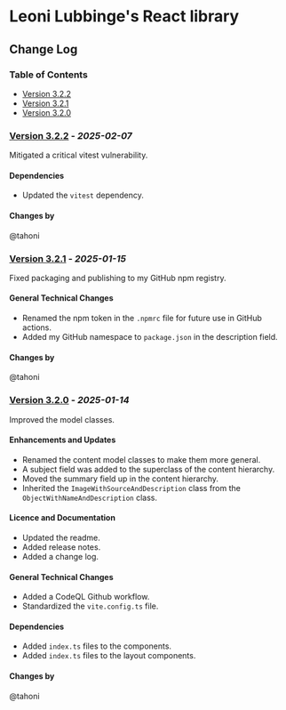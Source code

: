 # Leoni Lubbinge's React library
## Change Log

### Table of Contents
- [Version 3.2.2](#version-322---_2025-02-07_)
- [Version 3.2.1](#version-321---_2025-01-15_)
- [Version 3.2.0](#version-320---_2025-01-14_)

### [Version 3.2.2](https://github.com/tahoni/template-react/releases/tag/version-3.2.2) - _2025-02-07_
Mitigated a critical vitest vulnerability.

#### Dependencies
- Updated the `vitest` dependency.

#### Changes by
@tahoni

### [Version 3.2.1](https://github.com/tahoni/template-react/releases/tag/version-3.2.1) - _2025-01-15_
Fixed packaging and publishing to my GitHub npm registry.<br/>

#### General Technical Changes
- Renamed the npm token in the `.npmrc` file for future use in GitHub actions.
- Added my GitHub namespace to `package.json` in the description field.

#### Changes by
@tahoni

### [Version 3.2.0](https://github.com/tahoni/template-react/releases/tag/version-3.2.0) - _2025-01-14_
Improved the model classes.<br/>

#### Enhancements and Updates
- Renamed the content model classes to make them more general.
- A subject field was added to the superclass of the content hierarchy. 
- Moved the summary field up in the content hierarchy.
- Inherited the `ImageWithSourceAndDescription` class from the `ObjectWithNameAndDescription` class. 

#### Licence and Documentation
- Updated the readme.
- Added release notes.
- Added a change log.

#### General Technical Changes
- Added a CodeQL Github workflow.
- Standardized the `vite.config.ts` file.

#### Dependencies
- Added `index.ts` files to the components.
- Added `index.ts` files to the layout components.

#### Changes by
@tahoni
